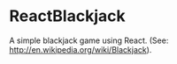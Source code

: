 # ReactBlackjack
A simple blackjack game using React. (See: http://en.wikipedia.org/wiki/Blackjack).
